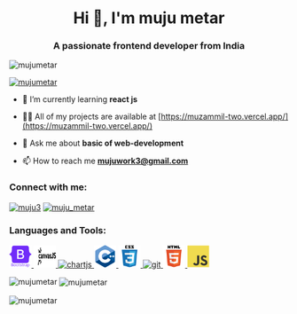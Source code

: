 <h1 align="center">Hi 👋, I'm muju metar</h1>
<h3 align="center">A passionate frontend developer from India</h3>

<p align="left"> <img src="https://komarev.com/ghpvc/?username=mujumetar&label=Profile%20views&color=0e75b6&style=flat" alt="mujumetar" /> </p>

<p align="left"> <a href="https://github.com/ryo-ma/github-profile-trophy"><img src="https://github-profile-trophy.vercel.app/?username=mujumetar" alt="mujumetar" /></a> </p>

- 🌱 I’m currently learning **react js**

- 👨‍💻 All of my projects are available at [https://muzammil-two.vercel.app/](https://muzammil-two.vercel.app/)

- 💬 Ask me about **basic of web-development**

- 📫 How to reach me **mujuwork3@gmail.com**

<h3 align="left">Connect with me:</h3>
<p align="left">
<a href="https://linkedin.com/in/muju3" target="blank"><img align="center" src="https://raw.githubusercontent.com/rahuldkjain/github-profile-readme-generator/master/src/images/icons/Social/linked-in-alt.svg" alt="muju3" height="30" width="40" /></a>
<a href="https://instagram.com/muju_metar" target="blank"><img align="center" src="https://raw.githubusercontent.com/rahuldkjain/github-profile-readme-generator/master/src/images/icons/Social/instagram.svg" alt="muju_metar" height="30" width="40" /></a>
</p>

<h3 align="left">Languages and Tools:</h3>
<p align="left"> <a href="https://getbootstrap.com" target="_blank" rel="noreferrer"> <img src="https://raw.githubusercontent.com/devicons/devicon/master/icons/bootstrap/bootstrap-plain-wordmark.svg" alt="bootstrap" width="40" height="40"/> </a> <a href="https://canvasjs.com" target="_blank" rel="noreferrer"> <img src="https://raw.githubusercontent.com/Hardik0307/Hardik0307/master/assets/canvasjs-charts.svg" alt="canvasjs" width="40" height="40"/> </a> <a href="https://www.chartjs.org" target="_blank" rel="noreferrer"> <img src="https://www.chartjs.org/media/logo-title.svg" alt="chartjs" width="40" height="40"/> </a> <a href="https://www.w3schools.com/cpp/" target="_blank" rel="noreferrer"> <img src="https://raw.githubusercontent.com/devicons/devicon/master/icons/cplusplus/cplusplus-original.svg" alt="cplusplus" width="40" height="40"/> </a> <a href="https://www.w3schools.com/css/" target="_blank" rel="noreferrer"> <img src="https://raw.githubusercontent.com/devicons/devicon/master/icons/css3/css3-original-wordmark.svg" alt="css3" width="40" height="40"/> </a> <a href="https://git-scm.com/" target="_blank" rel="noreferrer"> <img src="https://www.vectorlogo.zone/logos/git-scm/git-scm-icon.svg" alt="git" width="40" height="40"/> </a> <a href="https://www.w3.org/html/" target="_blank" rel="noreferrer"> <img src="https://raw.githubusercontent.com/devicons/devicon/master/icons/html5/html5-original-wordmark.svg" alt="html5" width="40" height="40"/> </a> <a href="https://developer.mozilla.org/en-US/docs/Web/JavaScript" target="_blank" rel="noreferrer"> <img src="https://raw.githubusercontent.com/devicons/devicon/master/icons/javascript/javascript-original.svg" alt="javascript" width="40" height="40"/> </a> </p>

<p><img align="left" src="https://github-readme-stats.vercel.app/api/top-langs?username=mujumetar&show_icons=true&locale=en&layout=compact" alt="mujumetar" /></p>

<p>&nbsp;<img align="center" src="https://github-readme-stats.vercel.app/api?username=mujumetar&show_icons=true&locale=en" alt="mujumetar" /></p>

<p><img align="center" src="https://github-readme-streak-stats.herokuapp.com/?user=mujumetar&" alt="mujumetar" /></p>

